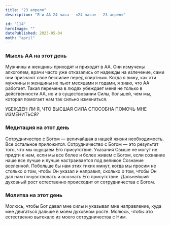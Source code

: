 ```yaml
---
title: "23 апреля"
description: "Я и АА 24 часа - «24 часа» — 23 апреля"

id: "114"
heroImage: ""
datePublished: 2023-05-04
moth: "april"
---
```


### Мысль АА на этот день

Мужчины и женщины приходят и приходят в АА. Они измучены алкоголем, врачи
часто уже отказались от надежды на излечение, сами они признают свое бессилие
перед спиртным. Когда я вижу, как эти мужчины и женщины не пьют месяцами и
годами, я знаю, что АА работает. Такая перемена в людях убеждает меня не
только в действенности АА, но и в существовании Силы, большей, чем мы, которая
помогает нам так сильно измениться.

УБЕЖДЕН ЛИ Я, ЧТО ВЫСШАЯ СИЛА СПОСОБНА ПОМОЧЬ МНЕ ИЗМЕНИТЬСЯ?

### Медитация на этот день

Сотрудничество с Богом — величайшая в нашей жизни необходимость. Все остальное
приложится. Сотрудничество с Богом — это результат того, что мы ощущаем Его
присутствие. Указания Свыше не могут не придти к нам, если мы все более и
более живем с Богом, если сознание наше все лучше и лучше настраивается под
великое Сознание вселенной. Побольше бы нам этих тихих минут, когда мы просим
не столько о том, чтобы Он указал и направил, сколько о том, чтобы Он дал нам
почувствовать и осознать Его присутствие. Дальнейший духовный рост естественно
происходит от сотрудничества с Богом.

### Молитва на этот день

Молюсь, чтобы Бог давал мне силы и указывал мне направление, куда мне
двигаться дальше в моем духовном росте. Молюсь, чтобы это естественно вытекало
из моего сотрудничества с Ним.
